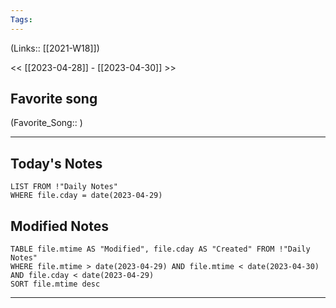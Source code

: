 ```yaml
---
Tags:
---
```

(Links:: [[2021-W18]])

<< [[2023-04-28]] - [[2023-04-30]] >>
## Favorite song
(Favorite_Song:: )

___
## Today's Notes
```dataview
LIST FROM !"Daily Notes"
WHERE file.cday = date(2023-04-29)
```
## Modified Notes
```dataview
TABLE file.mtime AS "Modified", file.cday AS "Created" FROM !"Daily Notes" 
WHERE file.mtime > date(2023-04-29) AND file.mtime < date(2023-04-30) AND file.cday < date(2023-04-29)
SORT file.mtime desc
```
___
